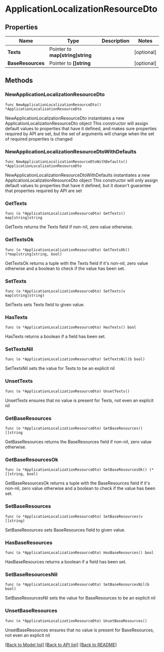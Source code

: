 # ApplicationLocalizationResourceDto

## Properties

Name | Type | Description | Notes
------------ | ------------- | ------------- | -------------
**Texts** | Pointer to **map[string]string** |  | [optional] 
**BaseResources** | Pointer to **[]string** |  | [optional] 

## Methods

### NewApplicationLocalizationResourceDto

`func NewApplicationLocalizationResourceDto() *ApplicationLocalizationResourceDto`

NewApplicationLocalizationResourceDto instantiates a new ApplicationLocalizationResourceDto object
This constructor will assign default values to properties that have it defined,
and makes sure properties required by API are set, but the set of arguments
will change when the set of required properties is changed

### NewApplicationLocalizationResourceDtoWithDefaults

`func NewApplicationLocalizationResourceDtoWithDefaults() *ApplicationLocalizationResourceDto`

NewApplicationLocalizationResourceDtoWithDefaults instantiates a new ApplicationLocalizationResourceDto object
This constructor will only assign default values to properties that have it defined,
but it doesn't guarantee that properties required by API are set

### GetTexts

`func (o *ApplicationLocalizationResourceDto) GetTexts() map[string]string`

GetTexts returns the Texts field if non-nil, zero value otherwise.

### GetTextsOk

`func (o *ApplicationLocalizationResourceDto) GetTextsOk() (*map[string]string, bool)`

GetTextsOk returns a tuple with the Texts field if it's non-nil, zero value otherwise
and a boolean to check if the value has been set.

### SetTexts

`func (o *ApplicationLocalizationResourceDto) SetTexts(v map[string]string)`

SetTexts sets Texts field to given value.

### HasTexts

`func (o *ApplicationLocalizationResourceDto) HasTexts() bool`

HasTexts returns a boolean if a field has been set.

### SetTextsNil

`func (o *ApplicationLocalizationResourceDto) SetTextsNil(b bool)`

 SetTextsNil sets the value for Texts to be an explicit nil

### UnsetTexts
`func (o *ApplicationLocalizationResourceDto) UnsetTexts()`

UnsetTexts ensures that no value is present for Texts, not even an explicit nil
### GetBaseResources

`func (o *ApplicationLocalizationResourceDto) GetBaseResources() []string`

GetBaseResources returns the BaseResources field if non-nil, zero value otherwise.

### GetBaseResourcesOk

`func (o *ApplicationLocalizationResourceDto) GetBaseResourcesOk() (*[]string, bool)`

GetBaseResourcesOk returns a tuple with the BaseResources field if it's non-nil, zero value otherwise
and a boolean to check if the value has been set.

### SetBaseResources

`func (o *ApplicationLocalizationResourceDto) SetBaseResources(v []string)`

SetBaseResources sets BaseResources field to given value.

### HasBaseResources

`func (o *ApplicationLocalizationResourceDto) HasBaseResources() bool`

HasBaseResources returns a boolean if a field has been set.

### SetBaseResourcesNil

`func (o *ApplicationLocalizationResourceDto) SetBaseResourcesNil(b bool)`

 SetBaseResourcesNil sets the value for BaseResources to be an explicit nil

### UnsetBaseResources
`func (o *ApplicationLocalizationResourceDto) UnsetBaseResources()`

UnsetBaseResources ensures that no value is present for BaseResources, not even an explicit nil

[[Back to Model list]](../README.md#documentation-for-models) [[Back to API list]](../README.md#documentation-for-api-endpoints) [[Back to README]](../README.md)


